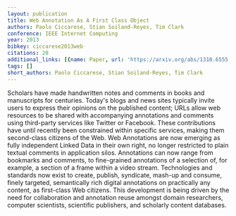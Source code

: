 ```yaml
---
layout: publication
title: Web Annotation As A First Class Object
authors: Paolo Ciccarese, Stian Soiland-Reyes, Tim Clark
conference: IEEE Internet Computing
year: 2013
bibkey: ciccarese2013web
citations: 20
additional_links: [{name: Paper, url: 'https://arxiv.org/abs/1310.6555'}]
tags: []
short_authors: Paolo Ciccarese, Stian Soiland-Reyes, Tim Clark
---
```

Scholars have made handwritten notes and comments in books and manuscripts
for centuries. Today's blogs and news sites typically invite users to express
their opinions on the published content; URLs allow web resources to be shared
with accompanying annotations and comments using third-party services like
Twitter or Facebook. These contributions have until recently been constrained
within specific services, making them second-class citizens of the Web.
  Web Annotations are now emerging as fully independent Linked Data in their
own right, no longer restricted to plain textual comments in application silos.
Annotations can now range from bookmarks and comments, to fine-grained
annotations of a selection of, for example, a section of a frame within a video
stream. Technologies and standards now exist to create, publish, syndicate,
mash-up and consume, finely targeted, semantically rich digital annotations on
practically any content, as first-class Web citizens. This development is being
driven by the need for collaboration and annotation reuse amongst domain
researchers, computer scientists, scientific publishers, and scholarly content
databases.